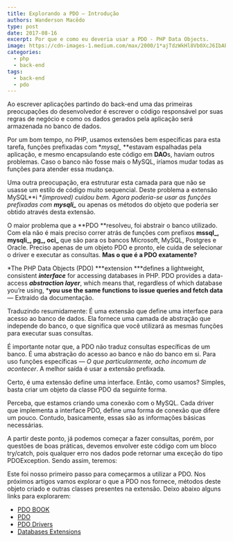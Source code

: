 ```yaml
---
title: Explorando a PDO — Introdução
authors: Wanderson Macêdo
type: post
date: 2017-08-16
excerpt: Por que e como eu deveria usar a PDO - PHP Data Objects.
image: https://cdn-images-1.medium.com/max/2000/1*ajTdzWkHl8Vb0XcJ6IbAPA.png
categories:
  - php
  - back-end
tags:
  - back-end
  - pdo
---
```


Ao escrever aplicações partindo do back-end uma das primeiras preocupações do
desenvolvedor é escrever o código responsável por suas regras de negócio e como
os dados gerados pela aplicação será armazenada no banco de dados.

Por um bom tempo, no PHP, usamos extensões bem especificas para esta tarefa,
funções prefixadas com **mysql_* **estavam espalhadas pela aplicação, e mesmo
encapsulando este código em **DAO**s, haviam outros problemas. Caso o banco não
fosse mais o MySQL, iríamos mudar todas as funções para atender essa mudança.

Uma outra preocupação, era estruturar esta camada para que não se usasse um
estilo de código muito sequencial. Deste problema a extensão MySQL**i
**(*improved*) cuidou bem. Agora poderia-se usar as funções prefixadas com
**mysqli_*** ou apenas os métodos do objeto que poderia ser obtido através desta
extensão.

O maior problema que a **PDO **resolveu, foi abstrair o banco utilizado. Com ela
não é mais preciso correr atrás de funções com prefixos **mssql_, mysqli_, pg_,
oci_** que são para os bancos Microsoft, MySQL, Postgres e Oracle. Preciso
apenas de um objeto PDO e pronto, ele cuida de selecionar o driver e executar as
consultas. **Mas o que é a PDO exatamente?**

*The PHP Data Objects (PDO) ***extension ***defines a lightweight, consistent
***interface*** for accessing databases in PHP. PDO provides a data-access
***abstraction layer***, which means that, regardless of which database you’re
using, ***you use the same functions to issue queries and fetch data** —
Extraido da documentação.

Traduzindo resumidamente: É uma extensão que define uma interface para acesso ao
banco de dados. Ela fornece uma camada de abstração que independe do banco, o
que significa que você utilizará as mesmas funções para executar suas consultas.

É importante notar que, a PDO não traduz consultas específicas de um banco. É
uma abstração do acesso ao banco e não do banco em si. Para uso funções
específicas — *O que particularmente, acho incomum de acontecer*. A melhor saída
é usar a extensão prefixada.

Certo, é uma extensão define uma interface. Então, como usamos? Simples, basta
criar um objeto da classe PDO da seguinte forma.

<script src="https://gist.github.com/wandersonmaceds/52b4a329076f77221f1dbad86ee7a310.js"></script>

Perceba, que estamos criando uma conexão com o MySQL. Cada driver que implementa
a interface PDO, define uma forma de conexão que difere um pouco. Contudo,
basicamente, essas são as informações básicas necessárias.

A partir deste ponto, já podemos começar a fazer consultas, porém, por questões
de boas práticas, devemos envolver este código com um bloco try/catch, pois
qualquer erro nos dados pode retornar uma exceção do tipo PDOException. Sendo
assim, teremos:

<script src="https://gist.github.com/wandersonmaceds/96993ee9c27165c7b245fd7b3a233289.js"></script>

Este foi nosso primeiro passo para começarmos a utilizar a PDO. Nos próximos
artigos vamos explorar o que a PDO nos fornece, métodos deste objeto criado e
outras classes presentes na extensão. Deixo abaixo alguns links para explorarem:


- [PDO BOOK](http://php.net/manual/en/book.pdo.php)
- [PDO](http://php.net/manual/en/intro.pdo.php)
- [PDO Drivers](http://php.net/manual/en/pdo.drivers.php)
- [Databases Extensions](http://php.net/manual/en/refs.database.php)
